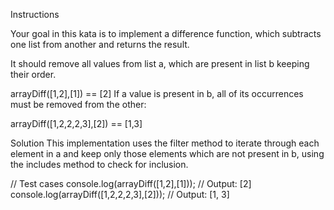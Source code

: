 Instructions

Your goal in this kata is to implement a difference function, which subtracts one list from another and returns the result.

It should remove all values from list a, which are present in list b keeping their order.

arrayDiff([1,2],[1]) == [2]
If a value is present in b, all of its occurrences must be removed from the other:

arrayDiff([1,2,2,2,3],[2]) == [1,3]

Solution
This implementation uses the filter method to iterate through each element in a and keep only those elements which are not present in b, using the includes method to check for inclusion.

// Test cases
console.log(arrayDiff([1,2],[1]));        // Output: [2]
console.log(arrayDiff([1,2,2,2,3],[2]));   // Output: [1, 3]